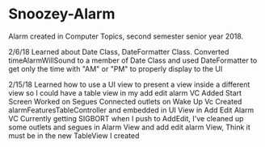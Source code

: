# Snoozey-Alarm

Alarm created in Computer Topics, second semester senior year 2018.


2/6/18 
  Learned about Date Class, DateFormatter Class.
  Converted timeAlarmWillSound to a member of Date Class and used 
  DateFormatter to get only the time with "AM" or "PM" to properly display to the UI
  
2/15/18 
  Learned how to use a UI view to present a view inside a different view so I could have a table view in my add edit alarm VC
  Added Start Screen
  Worked on Segues 
  Connected outlets on Wake Up Vc 
  Created alarmFeaturesTableController and embedded in UI View in Add Edit Alarm VC
  Currently getting SIGBORT when I push to AddEdit, I've cleaned up some outlets and segues in Alarm View and 
  add edit alarm      View, Think it must be in the new TableView I created 
  
